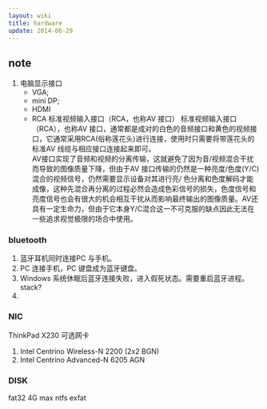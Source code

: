 ```yaml
---
layout: wiki
title: hardware
update: 2014-06-29
---
```


## note
1. 电脑显示接口
   - VGA;
   - mini DP; 
   - HDMI
   - RCA 标准视频输入接口（RCA，也称AV 接口）
     标准视频输入接口（RCA），也称AV 接口，通常都是成对的白色的音频接口和黄色的视频接口，它通常采用RCA(俗称莲花头)进行连接，使用时只需要将带莲花头的标准AV 线缆与相应接口连接起来即可。  
     AV接口实现了音频和视频的分离传输，这就避免了因为音/视频混合干扰而导致的图像质量下降，但由于AV 接口传输的仍然是一种亮度/色度(Y/C)混合的视频信号，仍然需要显示设备对其进行亮/ 色分离和色度解码才能成像，这种先混合再分离的过程必然会造成色彩信号的损失，色度信号和亮度信号也会有很大的机会相互干扰从而影响最终输出的图像质量。AV还具有一定生命力，但由于它本身Y/C混合这一不可克服的缺点因此无法在一些追求视觉极限的场合中使用。

### bluetooth
1. 蓝牙耳机同时连接PC 与手机。
2. PC 连接手机，PC 键盘成为蓝牙键盘。
3. Windows 系统休眠后蓝牙连接失败，进入假死状态。需要重启蓝牙进程。
stack?
4.

### NIC
ThinkPad X230 可选网卡
1. Intel Centrino Wireless-N 2200 (2x2 BGN)
2. Intel Centrino Advanced-N 6205 AGN

### DISK
fat32 4G max
ntfs
exfat 
